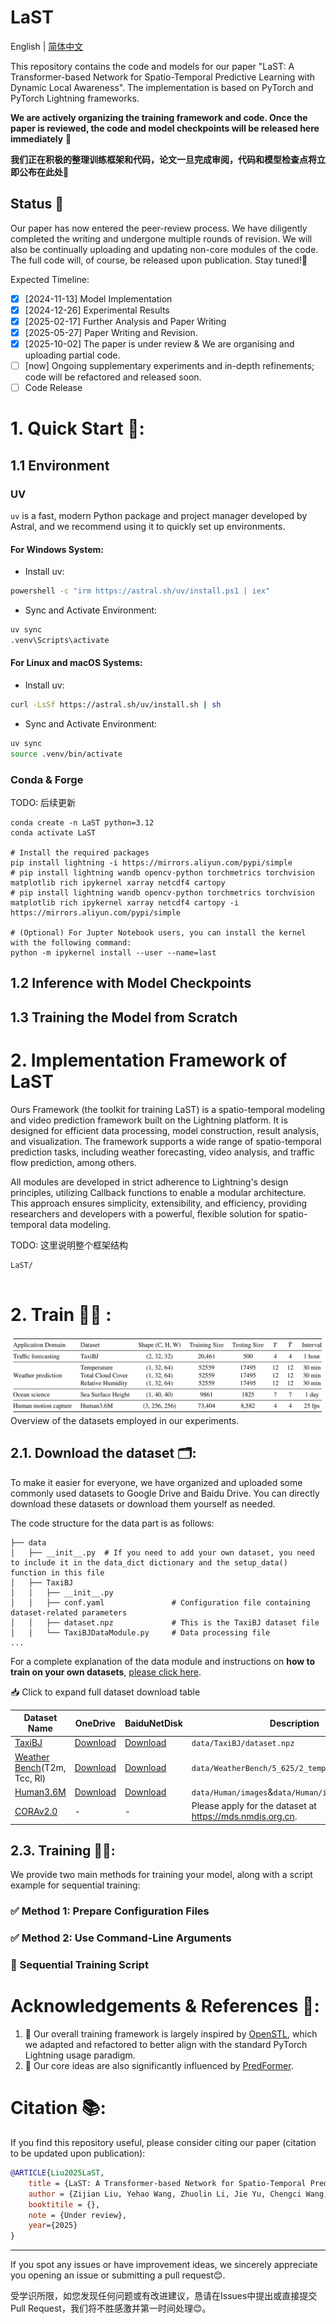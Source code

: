 # LaST

English | [简体中文](docs/cn/README_CN.md)

This repository contains the code and models for our paper "LaST: A Transformer-based Network for Spatio-Temporal Predictive Learning with Dynamic Local Awareness". The implementation is based on PyTorch and PyTorch Lightning frameworks.

**We are actively organizing the training framework and code. Once the paper is reviewed, the code and model checkpoints will be released here immediately** 🫡

**我们正在积极的整理训练框架和代码，论文一旦完成审阅，代码和模型检查点将立即公布在此处**🫡

## Status 🔬

Our paper has now entered the peer-review process. We have diligently completed the writing and undergone multiple rounds of revision. We will also be continually uploading and updating non-core modules of the code. The full code will, of course, be released upon publication. Stay tuned!🫡

Expected Timeline:

- [X] [2024-11-13] Model Implementation
- [X] [2024-12-26] Experimental Results
- [X] [2025-02-17] Further Analysis and Paper Writing
- [X] [2025-05-27] Paper Writing and Revision. 
- [X] [2025-10-02] The paper is under review & We are organising and uploading partial code.
- [ ] [now] Ongoing supplementary experiments and in-depth refinements; code will be refactored and released soon.
- [ ] Code Release

# 1. Quick Start 🎇:

## 1.1 Environment

### UV

`uv` is a fast, modern Python package and project manager developed by Astral, and we recommend using it to quickly set up environments.

#### For Windows System:

- Install uv:
```bash
powershell -c "irm https://astral.sh/uv/install.ps1 | iex"
```

- Sync and Activate Environment:
```bash
uv sync
.venv\Scripts\activate
```

#### For Linux and macOS Systems:

- Install uv:
```bash
curl -LsSf https://astral.sh/uv/install.sh | sh
```

- Sync and Activate Environment:
```bash
uv sync
source .venv/bin/activate
```

### Conda & Forge

TODO: 后续更新

```shell
conda create -n LaST python=3.12
conda activate LaST

# Install the required packages
pip install lightning -i https://mirrors.aliyun.com/pypi/simple
# pip install lightning wandb opencv-python torchmetrics torchvision matplotlib rich ipykernel xarray netcdf4 cartopy
# pip install lightning wandb opencv-python torchmetrics torchvision matplotlib rich ipykernel xarray netcdf4 cartopy -i https://mirrors.aliyun.com/pypi/simple

# (Optional) For Jupter Notebook users, you can install the kernel with the following command:
python -m ipykernel install --user --name=last
```

## 1.2 Inference with Model Checkpoints



## 1.3 Training the Model from Scratch



# 2. Implementation Framework of LaST

Ours Framework (the toolkit for training LaST) is a spatio-temporal modeling and video prediction framework built on the Lightning platform. It is designed for efficient data processing, model construction, result analysis, and visualization. The framework supports a wide range of spatio-temporal prediction tasks, including weather forecasting, video analysis, and traffic flow prediction, among others.

All modules are developed in strict adherence to Lightning's design principles, utilizing Callback functions to enable a modular architecture. This approach ensures simplicity, extensibility, and efficiency, providing researchers and developers with a powerful, flexible solution for spatio-temporal data modeling.

TODO: 这里说明整个框架结构
```text
LaST/


```




# 2. Train 🏋️‍♂️ :

![](/docs/figs/Table1.jpg)
Overview of the datasets employed in our experiments.

## 2.1. Download the dataset 🗂️:

To make it easier for everyone, we have organized and uploaded some commonly used datasets to Google Drive and Baidu Drive. You can directly download these datasets or download them yourself as needed.

The code structure for the data part is as follows:

```text
├── data
│   ├── __init__.py  # If you need to add your own dataset, you need to include it in the data_dict dictionary and the setup_data() function in this file
│   ├── TaxiBJ
│   │   ├── __init__.py
│   │   ├── conf.yaml               # Configuration file containing dataset-related parameters
│   │   ├── dataset.npz             # This is the TaxiBJ dataset file
│   │   └── TaxiBJDataModule.py     # Data processing file
...
```

For a complete explanation of the data module and instructions on **how to train on your own datasets**, [please click here](docs/en/data.md).

<summary>📥 Click to expand full dataset download table</summary>

| Dataset Name                                                            | OneDrive                                                                           | BaiduNetDisk                                                  | Description                                               |
| ----------------------------------------------------------------------- | ------------------------------------------------------------------------------------------- | ----------------------------------------------------------------- | --------------------------------------------------------- |
| [TaxiBJ](https://github.com/TolicWang/DeepST/tree/master/data/TaxiBJ)      | [Download](https://1drv.ms/u/c/b756f405097b8e82/ETbnKFeKkNVDjOB5UwtXn_0BXR_VoNS3_2uPPcJbcopvyg) | [Download](https://pan.baidu.com/s/1VDHPuy61GGwqt05t4NVH8A?pwd=iSHU) | `data/TaxiBJ/dataset.npz`                               |
| [Weather Bench](https://github.com/pangeo-data/WeatherBench)(T2m, Tcc, Rl) | [Download](https://1drv.ms/u/c/b756f405097b8e82/ETbnKFeKkNVDjOB5UwtXn_0BXR_VoNS3_2uPPcJbcopvyg) | [Download](https://pan.baidu.com/s/1Wa1S2qjV0fAb0bWlMswnYg?pwd=iSHU) | `data/WeatherBench/5_625/2_temperature/{xxx}.nc`        |
| [Human3.6M](http://vision.imar.ro/human3.6m/description.php)               | [Download](https://1drv.ms/f/c/b756f405097b8e82/Ep1YpOl6MhFBi0vEZ7zGKJQB9u7rssMvxgob4kTizr36CQ) | [Download](https://pan.baidu.com/s/1Rt69aYiugVPQci9YJK25Tg?pwd=iSHU) | `data/Human/images`&`data/Human/images_txt`           |
| [CORAv2.0](https://mds.nmdis.org.cn/)                                      | -                                                                                           | -                                                                 | Please apply for the dataset at https://mds.nmdis.org.cn. |

## 2.3. Training 🏋️‍♂️:

We provide two main methods for training your model, along with a script example for sequential training:

### ✅ Method 1: Prepare Configuration Files

### ✅ Method 2: Use Command-Line Arguments

### 🔁 Sequential Training Script

# Acknowledgements & References 🔗:

1. 🫡 Our overall training framework is largely inspired by [OpenSTL](https://github.com/chengtan9907/OpenSTL), which we adapted and refactored to better align with the standard PyTorch Lightning usage paradigm.
2. 🫡 Our core ideas are also significantly influenced by [PredFormer](https://arxiv.org/abs/2410.04733).

# Citation 📚:

If you find this repository useful, please consider citing our paper (citation to be updated upon publication):

```bibtex
@ARTICLE{Liu2025LaST,
    title = {LaST: A Transformer-based Network for Spatio-Temporal Predictive Learning with Dynamic Local Awareness},
    author = {Zijian Liu, Yehao Wang, Zhuolin Li, Jie Yu, Chengci Wang, Zhiyu Liu, Shuai Zhang and Lingyu Xu},
    booktitile = {},
    note = {Under review},
    year={2025}
}
```

---

If you spot any issues or have improvement ideas, we sincerely appreciate you opening an issue or submitting a pull request😊.

受学识所限，如您发现任何问题或有改进建议，恳请在Issues中提出或直接提交Pull Request，我们将不胜感激并第一时间处理😊。

